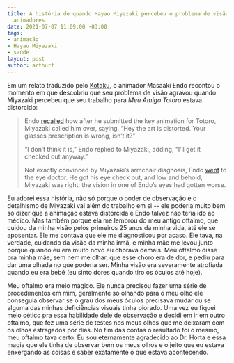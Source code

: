 ```yaml
---
title: A história de quando Hayao Miyazaki percebeu o problema de visão de um de seus
  animadores
date: 2021-07-07 11:09:00 -03:00
tags:
- animação
- Hayao Miyazaki
- saúde
layout: post
author: arthurf
---
```


Em um relato traduzido pelo [Kotaku](https://kotaku.com/animator-recalls-hayao-miyazakis-power-of-observation-1847241863), o animador Masaaki Endo recontou o momento em que descobriu que seu problema de visão agravou quando Miyazaki percebeu que seu trabalho para *Meu Amigo Totoro* estava distorcido:

> Endo [recalled](https://twitter.com/T35endou/status/1411465265980706816) how after he submitted the key animation for Totoro, Miyazaki called him over, saying, “Hey the art is distorted. Your glasses prescription is wrong, isn’t it?”
>
> “I don’t think it is,” Endo replied to Miyazaki, adding, “I’ll get it checked out anyway.”
>
> Not exactly convinced by Miyazaki’s armchair diagnosis, Endo [went](https://twitter.com/T35endou/status/1411466536649252868) to the eye doctor. He got his eye check out, and low and behold, Miyazaki was right: the vision in one of Endo’s eyes had gotten worse.

Eu adorei essa história, não só porque o poder de observação e o detalhismo de Miyazaki vai além do trabalho em si -- ele poderia muito bem só dizer que a animação estava distorcida e Endo talvez não teria ido ao médico. Mas também porque ela me lembrou do meu antigo oftalmo, que cuidou da minha visão pelos primeiros 25 anos da minha vida, até ele se aposentar. Ele me contava que ele me diagnosticou por acaso. Ele tava, na verdade, cuidando da visão da minha irmã, e minha mãe me levou junto porque quando eu era muito novo eu chorava demais. Meu oftalmo disse pra minha mãe, sem nem me olhar, que esse choro era de dor, e pediu para dar uma olhada no que poderia ser. Minha visão era severamente atrofiada quando eu era bebê (eu sinto dores quando tiro os óculos até hoje).

Meu oftalmo era meio mágico. Ele nunca precisou fazer uma série de procedimentos em mim, geralmente só olhando para o meu olho ele conseguia observar se o grau dos meus óculos precisava mudar ou se alguma das minhas deficiências visuais tinha piorado. Uma vez eu fiquei meio cético pra essa habilidade dele de observação e decidi em ir em outro oftalmo, que fez uma série de testes nos meus olhos que me deixaram com os olhos estragados por dias. No fim das contas o resultado foi o mesmo, meu oftalmo tava certo. Eu sou eternamente agradecido ao Dr. Horta e essa magia que ele tinha de observar bem os meus olhos e o jeito que eu estava enxergando as coisas e saber exatamente o que estava acontecendo.
